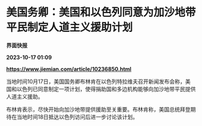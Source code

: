 # 美国务卿：美国和以色列同意为加沙地带平民制定人道主义援助计划
**界面快报**

**2023-10-17 01:09**

**https://www.jiemian.com/article/10236850.html**

当地时间10月17日，美国国务卿布林肯在以色列特拉维夫召开新闻发布会称，美国和以色列已同意制定一项计划，使得捐助国和多边机构能够向加沙地带平民提供人道主义援助。

布林肯表示，尽快开始向加沙地带提供援助至关重要。布林肯称，美国总统拜登期待在当地时间18日抵达以色列访问后进一步讨论该计划。